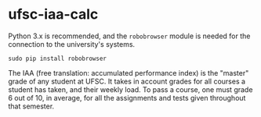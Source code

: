 # ufsc-iaa-calc

Python 3.x is recommended, and the `robobrowser` module is needed for the connection to the university's systems.

`sudo pip install robobrowser`

The IAA (free translation: accumulated performance index) is the "master" grade of any student at UFSC. It takes in account grades for all courses a student has taken, and their weekly load. To pass a course, one must grade 6 out of 10, in average, for all the assignments and tests given throughout that semester.
